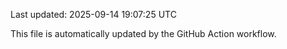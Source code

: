 Last updated: 2025-09-14 19:07:25 UTC

This file is automatically updated by the GitHub Action workflow.
